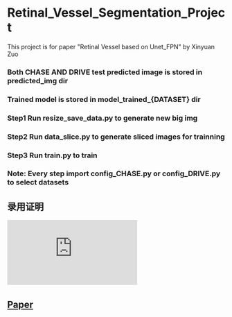 # Retinal_Vessel_Segmentation_Project
This project is for paper "Retinal Vessel based on Unet_FPN" by Xinyuan Zuo

### Both CHASE AND DRIVE test predicted image is stored in predicted_img dir
### Trained model is stored in model_trained_{DATASET} dir

### Step1 Run resize_save_data.py to generate new big img

### Step2 Run data_slice.py to generate sliced images for trainning

### Step3 Run train.py to train

### Note: Every step import config_CHASE.py or config_DRIVE.py to select datasets


## 录用证明
![image](https://github.com/ezyxz/Retinal_Vessel_Segmentation_Project/blob/main/ICITBS.pdf)


 ## [Paper](https://github.com/ezyxz/Retinal_Vessel_Segmentation_Project/blob/main/paper.pdf)
